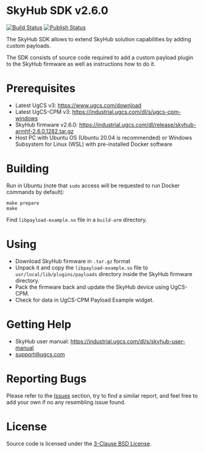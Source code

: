 SkyHub SDK v2.6.0
=================

[![Build Status](https://github.com/ugcs/skyhub-sdk/workflows/Build/badge.svg)](https://github.com/ugcs/skyhub-sdk/actions?query=workflow%3ABuild)
[![Publish Status](https://github.com/ugcs/skyhub-sdk/workflows/Publish/badge.svg)](https://github.com/ugcs/skyhub-sdk/actions?query=workflow%3APublish)

The SkyHub SDK allows to extend SkyHub solution capabilities by adding custom payloads.

The SDK consists of source code required to add a custom payload plugin to the SkyHub firmware as well as instructions how to do it.

Prerequisites
=============

* Latest UgCS v3: https://www.ugcs.com/download
* Latest UgCS-CPM v3: https://industrial.ugcs.com/dl/s/ugcs-cpm-windows
* SkyHub firmware v2.6.0: https://industrial.ugcs.com/dl/release/skyhub-armhf-2.6.0.1282.tar.gz
* Host PC with Ubuntu OS (Ubuntu 20.04 is recommended) or Windows Subsystem for Linux (WSL) with pre-installed Docker software

Building
========

Run in Ubuntu (note that `sudo` access will be requested to run Docker commands by default):

    make prepare
    make

Find `libpayload-example.so` file in a `build-arm` directory.

Using
=====

* Download SkyHub firmware in `.tar.gz` format
* Unpack it and copy the `libpayload-example.so` file to `usr/local/lib/plugins/payloads` directory inside the SkyHub firmware directory.
* Pack the firmware back and update the SkyHub device using UgCS-CPM.
* Check for data in UgCS-CPM Payload Example widget.

Getting Help
============

* SkyHub user manual: https://industrial.ugcs.com/dl/s/skyhub-user-manual
* support@ugcs.com

Reporting Bugs
==============

Please refer to the [Issues](https://github.com/ugcs/skyhub-sdk/issues) section, try to find a similar report, and feel free to add your own if no any resembling issue found.

License
=======

Source code is licensed under the [3-Clause BSD License](LICENSE).
